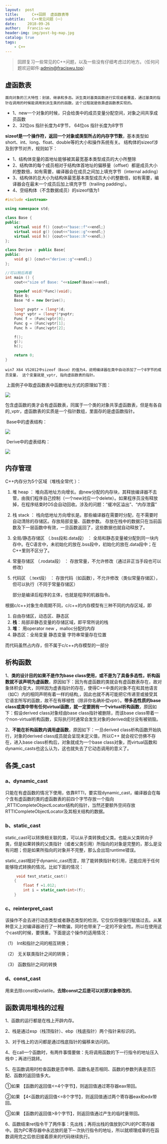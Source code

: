 ```yaml
---
layout:  post
title:		C++回顾  虚函数表等
subtitle:	C++常见问题（一）
date:     2018-09-26
author:   Francis-wu
header-img: img/post-bg-map.jpg
catalog: true
tags:
    - C++
---
```

>回顾复习一些常见的C++问题，以及一些没有仔细考虑过的地方。（任何问题欢迎邮件:[admin@fraciswu.top](admin@fraciswu.top)）

## 虚函数表

  	面向对象的三大特性：封装、继承和多态。派生类对基类函数进行实现或者覆盖，通过基类的指针在调用的时候能调用到派生类的的函数，这个过程就是依靠虚函数表实现的。  

  * 1、new一个对象的时候，只会给类中的成员变量分配空间，对象之间共享成员函数
  * 2、32位os 指针长度为4字节， 64位os 指针长度为8字节  

​	**sizeof是一个操作符，返回一个对象或类型所占的内存字节数**，基本类型如short、int、long、float、double等的大小和操作系统有关。
结构体的sizeof涉及到字节对齐，规则如下：  

* 1、结构体变量的首地址能够被其最宽基本类型成员的大小所整除
* 2、结构体的每个成员相对于结构体首地址的偏移量（offset）都是成员大小的整数倍，如有需要，编译器会在成员之间加上填充字节（internal adding）
* 3、结构体的总大小为结构体最宽基本类型成员大小的整数倍，如有需要，编译器会在最末一个成员后加上填充字节（trailing padding）。
* 4、空结构体（不含数据成员）的sizeof值为1

```c++
#include <iostream>

using namespace std;

class Base {
public:
    virtual void f() {cout<<"base::f"<<endl;}
    virtual void g() {cout<<"base::g"<<endl;}
    virtual void h() {cout<<"base::h"<<endl;}
};

class Derive : public Base{
public:
    void g() {cout<<"derive::g"<<endl;}
};

//可以稍后再看
int main () {
    cout<<"size of Base: "<<sizeof(Base)<<endl;

    typedef void(*Func)(void);
    Base b;
    Base *d = new Derive();

    long* pvptr = (long*)d;
    long* vptr = (long*)*pvptr;
    Func f = (Func)vptr[0];
    Func g = (Func)vptr[1];
    Func h = (Func)vptr[2];

    f();
    g();
    h();

    return 0;
}
```

  	win7 X64 VS2012中sizeof（Base）的值为4，说明编译器在类中自动添加了一个8字节的成员变量， 这个变量就是_vptr, 指向虚函数表的指针。

​	上面例子中取虚函数表中函数地址方式的原理如下图：

![](https://pichost1-1253970255.cos.ap-shanghai.myqcloud.com/pic001.png)

​	包含虚函数的类才会有虚函数表，同属于一个类的对象共享虚函数表，但是有各自的_vptr，虚函数表的实质是一个指针数组，里面存的是虚函数指针。

​	Base中的虚表结构：

![](https://pichost1-1253970255.cos.ap-shanghai.myqcloud.com/pic2.png)

​	Derive中的虚表结构：

![](https://pichost1-1253970255.cos.ap-shanghai.myqcloud.com/pic3.png)

## 内存管理

C++内存分为5个区域（堆栈全常代 ）：

1. 堆 heap ：
    堆向高地址方向增长。由new分配的内存块，其释放编译器不去管，由我们程序自己控制（一个new对应一个delete）。如果程序员没有释放掉，在程序结束时OS会自动回收。涉及的问题：“缓冲区溢出”、“内存泄露”

2. 栈 stack ：
    栈向低地址方向增长是。那些编译器在需要时分配，在不需要时自动清除的存储区。存放局部变量、函数参数。
    存放在栈中的数据只在当前函数及下一层函数中有效，一旦函数返回了，这些数据也就自动释放了。

3. 全局/静态存储区 （.bss段和.data段） ：
    全局和静态变量被分配到同一块内存中。在C语言中，未初始化的放在.bss段中，初始化的放在.data段中；在C++里则不区分了。

4. 常量存储区 （.rodata段） ：
    存放常量，不允许修改（通过非正当手段也可以修改）

5. 代码区 （.text段） ：
    存放代码（如函数），不允许修改（类似常量存储区），但可以执行（不同于常量存储区）

   部分是编译后程序的主体，也就是程序的机器指令。

根据c/c++对象生命周期不同，c/c++的内存模型有三种不同的内存区域，即

1. 自由存储区，动态区、静态区
2. **栈**：局部非静态变量的存储区域，即平常所说的栈
3. **堆**： 用operator new ，malloc分配的内存
4. 静态区：全局变量 静态变量 字符串常量存在位置

而代码虽然占内存，但不属于c/c++内存模型的一部分

## 析构函数

1、**类的设计目的如果不是作为base class使用，或不是为了具备多态性，析构函数就不该声明为虚函数**，原因如下：因为有虚函数的类就会有虚函数表存在，故对象体积会变大，同样因为虚表指针的存在，使得C++中类的对象不在和其他语言（如C）内的相同声明有着一样的结构,，因此也就不再可能把它传递至或接受其它语言所写的函数，故不在有移植性（除非你名确补偿vptr）。 
​	**带多态性质的base class或类中带有任何virtual函数，就一定要拥有一个virtual析构函数**，原因如下：假设derived class对象经由base class指针被删除，而该base class带着一个non-virtual析构函数，实际执行时通常会发生对象的derived成分没有被销毁。 

2、**不能在析构函数内调用虚函数**，原因如下：一旦derived class析构函数开始执行，对象的derived class成员就会呈现未定义值，所以C++ 就会视它仿佛不存在，进入base class析构后，对象就成为一个base class对象，而virtual函数和 dynamic_casts也这么认为，这也就失去了它动态调用的意义了。

## 各类_cast

### a、dynamic_cast	

​	只能在有虚函数的情况下使用，依靠RTTI，要实现dynamic_cast，编译器会在每个含有虚函数的类的虚函数表的前四个字节存放一个指向_RTTICompleteObjectLocator结构的指针，当然还要额外空间存放RTTICompleteObjectLocator及其相关结构的数据。

### b、static_cast

​	 static_cast可以转换相关联的类，可以从子类转换成父类。也能从父类转向子类，但是如果转换的父类指针（或者父类引用）所指向的对象是完整的，那么是没有问题；但是如果所指向的对象并不完整，那么会出现runtime错误。

 static_cast相对于dynamic_cast而言，除了能转换指针和引用，还能应用于任何能够隐式转换的情况。比如下面的情况：

```c++
     void test_static_cast()  
    {  
        float f =1.012;  
        int i = static_cast<int>(f);  
    }  
```

### c、reinterpret_cast

​	 该操作不会去进行动态类型或者静态类型的检测，它仅仅将值强行赋值过去。从某种意义上对编译器进行了一种欺骗，同时也带来了一定的不安全性。所以在使用这个cast的时候，要慎重。下面是这个操作的适用情况：

 （1）   Int和指针之间的相互转换；

 （2）   无关联类指针之间的转换；

 （3）   函数指针之间的转换

### d、const_cast

​	用来去除const和volatile。**去除const之后是可以对原对象修改的**。

## 函数调用堆栈的过程

1、函数的运行都是在栈上开辟内存。

2、栈是通过esp（栈顶指针）、ebp（栈底指针）两个指针来标识的。

3、对于栈上的访问都是通过栈底指针的偏移来访问的。

4、在call一个函数时，有两件事情要做：先将调用函数的下一行指令的地址压入栈中；再进行跳转。

5、在函数调用时检查函数是否申明、函数名是否相同、函数的参数列表是否匹配、函数的返回值多大。

①如果  【函数的返回值<=4个字节】，则返回值通过寄存器eax带回。

②如果  【4<函数的返回值<=8个字节】，则返回值通过两个寄存器eax和edx带回。

③如果  【函数的返回值>8个字节】，则返回值通过产生的临时量带回。

6、函数结束ret指令干了两件事：先出栈；再将出栈的值放到CPU的PC寄存器中。因为PC寄存器中永远放的是下一次执行指令的地址，所以就顺理成章的在函数调用完之后依旧接着原来的代码继续执行。